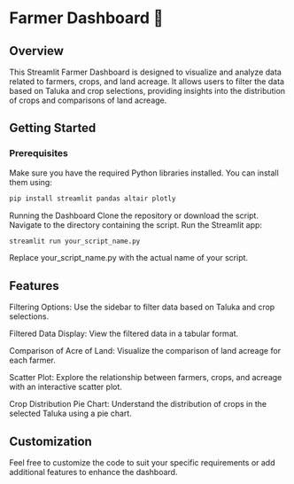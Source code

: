 # Farmer Dashboard 🌾

## Overview

This Streamlit Farmer Dashboard is designed to visualize and analyze data related to farmers, crops, and land acreage. It allows users to filter the data based on Taluka and crop selections, providing insights into the distribution of crops and comparisons of land acreage.

## Getting Started

### Prerequisites

Make sure you have the required Python libraries installed. You can install them using:

```bash
pip install streamlit pandas altair plotly
```
Running the Dashboard
Clone the repository or download the script.
Navigate to the directory containing the script.
Run the Streamlit app:
```bash
streamlit run your_script_name.py
```
Replace your_script_name.py with the actual name of your script.

## Features
Filtering Options: Use the sidebar to filter data based on Taluka and crop selections.

Filtered Data Display: View the filtered data in a tabular format.

Comparison of Acre of Land: Visualize the comparison of land acreage for each farmer.

Scatter Plot: Explore the relationship between farmers, crops, and acreage with an interactive scatter plot.

Crop Distribution Pie Chart: Understand the distribution of crops in the selected Taluka using a pie chart.

## Customization
Feel free to customize the code to suit your specific requirements or add additional features to enhance the dashboard.

